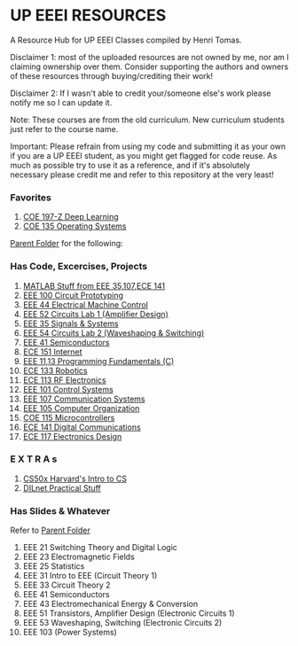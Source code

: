 # UP EEEI RESOURCES 
A Resource Hub for UP EEEI Classes compiled by Henri Tomas. 

Disclaimer 1: most of the uploaded resources are not owned by me, nor am I claiming ownership over them. Consider supporting the authors and owners of these resources through buying/crediting their work!

Disclaimer 2: If I wasn't able to credit your/someone else's work please notify me so I can update it. 

Note: These courses are from the old curriculum. New curriculum students just refer to the course name.

Important: Please refrain from using my code and submitting it as your own if you are a UP EEEI student, as you might get flagged for code reuse. As much as possible try to use it as a reference, and if it's absolutely necessary please credit me and refer to this repository at the very least!

### Favorites
1. [COE 197-Z Deep Learning](https://drive.google.com/drive/folders/1MxIob8XLhhxQi6wBt3cREU6HPR0otUcf?usp=sharing)
2. [COE 135 Operating Systems](https://drive.google.com/drive/folders/1H5tQEGceSTPPpUctUJPU-w8BtMiEy-72?usp=sharing)

[Parent Folder](https://drive.google.com/open?id=12Bw5RXfeCXyhil46N8j9iakIp7T71kLj) for the following:
### Has Code, Excercises, Projects
1. [MATLAB Stuff from EEE 35,107,ECE 141](https://drive.google.com/drive/folders/1kCoqyrwo4JowOEauMuoZVk9-L2k-KPVM?usp=sharing)
2. [EEE 100 Circuit Prototyping](https://drive.google.com/open?id=1myrL3GiJok-IOVOz7WQfIUPre1Pt8eaa)
3. [EEE 44 Electrical Machine Control](https://drive.google.com/open?id=1cbYObJtWeKn0BWGWmu5TtjZpS8Gg0c0Q)
4. [EEE 52 Circuits Lab 1 (Amplifier Design)](https://drive.google.com/open?id=1UvIOi0mkWJXHSdBDKw-lxdZUZ7O3aI-l)
5. [EEE 35 Signals & Systems](https://drive.google.com/open?id=1HDYws1ktg6jy5mmeaGQE_Vu0yuRx1XEU)
6. [EEE 54 Circuits Lab 2 (Waveshaping & Switching)](https://drive.google.com/open?id=18eFacc8sfAEZO5Ij2ggsmKrE4CkBsGX4)
7. [EEE 41 Semiconductors](https://drive.google.com/open?id=1-NgUe6tE4GoqHaM8fKoJAjIh3MuYCyjK)
8. [ECE 151 Internet](https://drive.google.com/open?id=1jUKFW4KhDy-MqyE5kc2JBjNbezK35Xr1)
9. [EEE 11,13 Programming Fundamentals (C)](https://drive.google.com/open?id=1dJS638TpvoVLesfbCTFexLAZ9ciijOda)
10. [ECE 133 Robotics](https://drive.google.com/open?id=19WTAnr77CaFWkecEP4SfamAMwsUkkzwl)
11. [ECE 113 RF Electronics](https://drive.google.com/open?id=1sDYxAo9aPc9I3simj7A7KjIhRhYcQQ7R)
12. [EEE 101 Control Systems](https://drive.google.com/open?id=1fMBif1G_TxW41Z8m-0f3i1niE7YMW9oR)
13. [EEE 107 Communication Systems](https://drive.google.com/open?id=1XSIQpglyG96FKsqqYltzF1CkkGASKNun)
14. [EEE 105 Computer Organization](https://drive.google.com/open?id=1Q2sf0Yjcjs5UJtgKd0SZy3MSsczHGq3H)
15. [COE 115 Microcontrollers](https://drive.google.com/open?id=19wmTbOn4PIszdZnK7zCypBwqBL9vbMvT)
16. [ECE 141 Digital Communications](https://drive.google.com/open?id=1rs8T2Wu9XBeHIEYo2aolQRewq0mbM7z1)
17. [ECE 117 Electronics Design](https://drive.google.com/open?id=1oIYeaFdXiB2KDznWg--7fxRFBmLbWCOc)

### E X T R A s
1. [CS50x Harvard's Intro to CS](https://drive.google.com/open?id=1V2ZL_dfcO5_E7y4xtKcaM3sOOatgb9cx)
2. [DILnet Practical Stuff](https://drive.google.com/open?id=1SZeGXxrP6ZgWDLmCbSvbBY3YxZTqbEK6)

### Has Slides & Whatever 
Refer to [Parent Folder](https://drive.google.com/open?id=12Bw5RXfeCXyhil46N8j9iakIp7T71kLj)
1. EEE 21 Switching Theory and Digital Logic
2. EEE 23 Electromagnetic Fields
3. EEE 25 Statistics
4. EEE 31 Intro to EEE (Circuit Theory 1)
5. EEE 33 Circuit Theory 2
6. EEE 41 Semiconductors
7. EEE 43 Electromechanical Energy & Conversion
8. EEE 51 Transistors, Amplifier Design (Electronic Circuits 1)
9. EEE 53 Waveshaping, Switching (Electronic Circuits 2)
10. EEE 103 (Power Systems)
